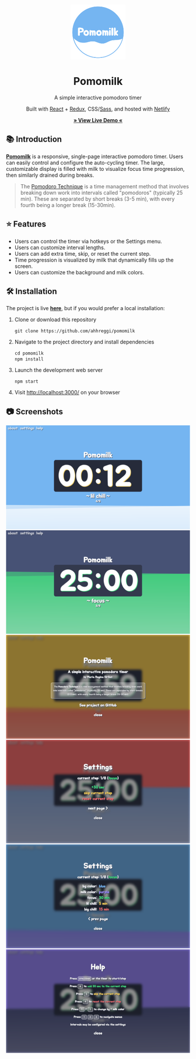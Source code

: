 <!-- TITLE -->
<div align="center">
<img src="public/logo.png" width="150px">
<p>
<h1>Pomomilk</h1>
<p>A simple interactive pomodoro timer
</p>

<p>Built with <a href="https://reactjs.org/">React</a> + <a href="https://redux.js.org/">Redux</a>, CSS</a>/<a href="https://sass-lang.com/">Sass</a>, and hosted with <a href="https://www.netlify.com/">Netlify</a></p>

<b><a href="https://ahhreggi-pomomilk.netlify.app/" target="_blank">
   » View Live Demo «
</a></b>

</div>

<!-- INTRODUCTION -->

## 📚 Introduction

<b>[Pomomilk](https://ahhreggi-pomomilk.netlify.app/)</b> is a responsive, single-page interactive pomodoro timer. Users can easily control and configure the auto-cycling timer. The large, customizable display is filled with milk to visualize focus time progression, then similarly drained during breaks.

> The [Pomodoro Technique](https://en.wikipedia.org/wiki/Pomodoro_Technique) is a time management method that involves breaking down work into intervals called "pomodoros" (typically 25 min). These are separated by short breaks (3-5 min), with every fourth being a longer break (15-30min).

<!-- FEATURES -->

## ⭐ Features
- Users can control the timer via hotkeys or the Settings menu.
- Users can customize interval lengths.
- Users can add extra time, skip, or reset the current step.
- Time progression is visualized by milk that dynamically fills up the screen.
- Users can customize the background and milk colors.

<!-- INSTALLATION -->

## 🛠 Installation

The project is live
<b><a href="https://ahhreggi-pomomilk.netlify.app/" target="_blank">here</a></b>, but if you would prefer a local installation:

1. Clone or download this repository
   ```
   git clone https://github.com/ahhreggi/pomomilk
   ```
2. Navigate to the project directory and install dependencies
   ```
   cd pomomilk
   npm install
   ```
3. Launch the development web server
   ```
   npm start
   ```
4. Visit <a href="http://localhost:3000/">http://localhost:3000/</a> on your browser

## 📷 Screenshots

<img src="./public/screenshots/chill.png">
<img src="./public/screenshots/focus.png">
<img src="./public/screenshots/about.png">
<img src="./public/screenshots/settings1.png">
<img src="./public/screenshots/settings2.png">
<img src="./public/screenshots/help.png">
